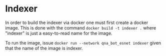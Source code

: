 # Indexer
In order to build the indexer via docker one must first create a docker image.
This is done with the command `docker build -t indexer .` where "indexer" is
just a easy-to-read name for the image.

To run the image, issue `docker run --network qna_bot_esnet indexer` given that the name of the image
is indexer.
